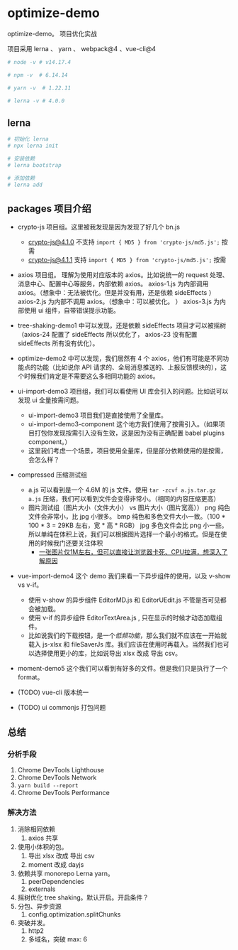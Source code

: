 # optimize-demo
optimize-demo。 项目优化实战

项目采用 lerna 、 yarn 、 webpack@4 、vue-cli@4

```bash
# node -v # v14.17.4

# npm -v  # 6.14.14

# yarn -v  # 1.22.11

# lerna -v # 4.0.0
```
## lerna

```bash
# 初始化 lerna
# npx lerna init

# 安装依赖
# lerna bootstrap

# 添加依赖
# lerna add
```


## packages 项目介绍
- crypto-js 项目组。这里被我发现是因为发现了好几个 bn.js
    - crypto-js@4.1.0 不支持 `import { MD5 } from 'crypto-js/md5.js';` 按需
    - crypto-js@4.1.1 支持 `import { MD5 } from 'crypto-js/md5.js';` 按需
- axios 项目组。 理解为使用对应版本的 axios。比如说统一的 request 处理、消息中心、配置中心等服务，内部依赖 axios。
    axios-1.js 为内部调用 axios。（想象中：无法被优化。但是并没有用，还是依赖 sideEffects ）
    axios-2.js 为内部不调用 axios。（想象中：可以被优化。 ）
    axios-3.js 为内部使用 ui 组件，自带错误提示功能。
- tree-shaking-demo1 中可以发现，还是依赖 sideEffects 项目才可以被摇树（axios-24 配置了 sideEffects 所以优化了， axios-23 没有配置 sideEffects 所有没有优化）。
- optimize-demo2 中可以发现，我们居然有 4 个 axios，他们有可能是不同功能点的功能（比如说你 API 请求的、全局消息推送的、上报反馈模块的），这个时候我们肯定是不需要这么多相同功能的 axios。
- ui-import-demo3 项目组，我们可以看使用 UI 库会引入的问题。比如说可以发现 ui 全量按需问题。    
    - ui-import-demo3 项目我们是直接使用了全量库。
    - ui-import-demo3-component 这个地方我们使用了按需引入。（如果项目打包你发现按需引入没有生效，这是因为没有正确配置 babel plugins component。）
    - 这里我们考虑一个场景，项目使用全量库，但是部分依赖使用的是按需，会怎么样？
- compressed 压缩测试组
    - a.js 可以看到是一个 4.6M 的 js 文件。使用 `tar -zcvf a.js.tar.gz a.js` 压缩，我们可以看到文件会变得非常小。（相同的内容压缩更高）
    - 图片测试组（图片大小（文件大小） vs 图片大小（图片宽高））
        png 纯色文件会非常小，比 jpg 小很多。
        bmp 纯色和多色文件大小一致。（100 * 100 * 3 = 29KB 左右，宽 * 高 * RGB）
        jpg 多色文件会比 png 小一些。
        所以单纯在体积上说，我们可以根据图片选择一个最小的格式。但是在使用的时候我门还要关注体积
        - [一张图片仅1M左右，但可以直接让浏览器卡死、CPU拉满，想深入了解原因](https://segmentfault.com/q/1010000041337045?utm_source=sf-homepage)
- vue-import-demo4 这个 demo 我们来看一下异步组件的使用，以及 v-show vs v-if。
    - 使用 v-show 的异步组件 EditorMD.js 和 EditorUEdit.js 不管是否可见都会被加载。
    - 使用 v-if 的异步组件 EditorTextArea.js , 只在显示的时候才动态加载组件。
    - 比如说我们的下载按钮，是一个*低频功能*，那么我们就不应该在一开始就载入 js-xlsx 和 fileSaverJs 库。我们应该在使用时再载入。当然我们也可以选择使用更小的库，比如说导出 xlsx 改成 导出 csv。
- moment-demo5 这个我们可以看到有好多的文件。但是我们只是执行了一个 format。

- (TODO) vue-cli 版本统一
- (TODO) ui commonjs 打包问题

## 总结
### 分析手段
1. Chrome DevTools Lighthouse
2. Chrome DevTools Network
3. `yarn build --report`
4. Chrome DevTools Performance

### 解决方法
1. 消除相同依赖
    1. axios 共享
2. 使用小体积的包。 
    1. 导出 xlsx 改成 导出 csv
    2. moment 改成 dayjs
3. 依赖共享 monorepo Lerna yarn。
    1. peerDependencies
    2. externals
4. 摇树优化 tree shaking。默认开启。开启条件？
5. 分包、异步资源
    1. config.optimization.splitChunks
6. 突破并发。
    1. http2
    2. 多域名，突破 max: 6